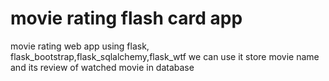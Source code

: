 # movie rating flash card app
movie rating web app using flask, flask_bootstrap,flask_sqlalchemy,flask_wtf
we can use it store movie name and its review of watched movie in database
